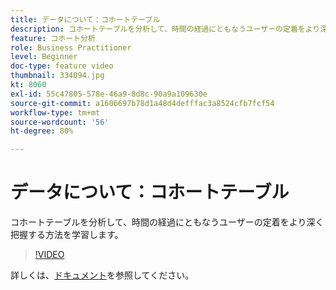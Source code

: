 ```yaml
---
title: データについて：コホートテーブル
description: コホートテーブルを分析して、時間の経過にともなうユーザーの定着をより深く把握する方法を学習します。
feature: コホート分析
role: Business Practitioner
level: Beginner
doc-type: feature video
thumbnail: 334094.jpg
kt: 8060
exl-id: 55c47805-578e-46a9-8d8c-90a9a109630e
source-git-commit: a1606697b78d1a48d4defffac3a8524cfb7fcf54
workflow-type: tm+mt
source-wordcount: '56'
ht-degree: 80%

---
```


# データについて：コホートテーブル

コホートテーブルを分析して、時間の経過にともなうユーザーの定着をより深く把握する方法を学習します。

>[!VIDEO](https://video.tv.adobe.com/v/334094/?quality=12&learn=on)

詳しくは、[ドキュメント](https://experienceleague.adobe.com/docs/analytics/analyze/analysis-workspace/visualizations/cohort-table/cohort-analysis.html?lang=en)を参照してください。
